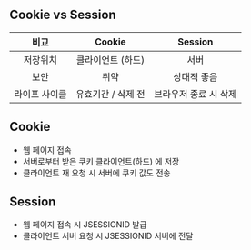 ## Cookie vs Session

|비교|Cookie|Session|
|:---:|:---:|:---:|
|저장위치|클라이언트 (하드)| 서버 |
|보안|취약|상대적 좋음|
|라이프 사이클|유효기간 / 삭제 전| 브라우저 종료 시 삭제|

## Cookie

- 웹 페이지 접속
- 서버로부터 받은 쿠키 클라이언트(하드) 에 저장
- 클라이언트 재 요청 시 서버에 쿠키 값도 전송

## Session

- 웹 페이지 접속 시 JSESSIONID 발급
- 클라이언트 서버 요청 시 JSESSIONID 서버에 전달
